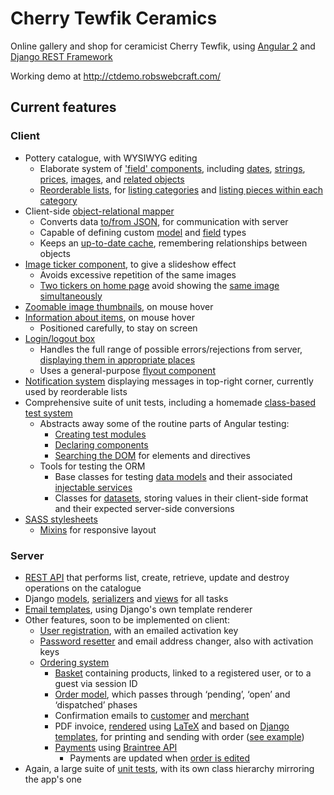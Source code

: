 # Cherry Tewfik Ceramics
Online gallery and shop for ceramicist Cherry Tewfik, using [Angular 2](http://angular.io/) and [Django REST Framework](http://www.django-rest-framework.org/)

Working demo at http://ctdemo.robswebcraft.com/

## Current features

### Client
- Pottery catalogue, with WYSIWYG editing
  - Elaborate system of ['field' components](https://github.com/robbrockway/cherrytewfik/tree/master/front/src/modules/fields), including [dates](https://github.com/robbrockway/cherrytewfik/blob/master/front/src/modules/fields/editable/edit/types/year.month.edit.component.ts), [strings](https://github.com/robbrockway/cherrytewfik/blob/master/front/src/modules/fields/editable/edit/types/string.edit.component.ts), [prices](https://github.com/robbrockway/cherrytewfik/blob/master/front/src/modules/fields/editable/edit/types/price.edit.component.ts), [images](https://github.com/robbrockway/cherrytewfik/blob/master/front/src/modules/fields/editable/edit/types/image.edit.component.ts), and [related objects](https://github.com/robbrockway/cherrytewfik/blob/master/front/src/modules/fields/editable/edit/types/image.edit.component.ts)
  - [Reorderable lists](https://github.com/robbrockway/cherrytewfik/blob/master/front/src/modules/staff/editable-ordered-list/editable.ordered.list.component.ts), for [listing categories](https://github.com/robbrockway/cherrytewfik/blob/master/front/src/modules/staff/editable-ordered-list/editable.category.list.component.ts) and [listing pieces within each category](https://github.com/robbrockway/cherrytewfik/blob/master/front/src/modules/gallery/editable/editable.piece.list.component.ts)
- Client-side [object-relational mapper](https://github.com/robbrockway/cherrytewfik/tree/master/front/src/modules/main/models)
  - Converts data [to/from JSON](https://github.com/robbrockway/cherrytewfik/blob/master/front/src/modules/main/models/field-descriptors/base.ts), for communication with server
  - Capable of defining custom [model](https://github.com/robbrockway/cherrytewfik/blob/master/front/src/modules/main/models/model.ts) and [field](https://github.com/robbrockway/cherrytewfik/blob/master/front/src/modules/main/models/field-descriptors/base.ts) types
  - Keeps an [up-to-date cache](https://github.com/robbrockway/cherrytewfik/blob/2c7f4683c7d25082c3be84f5c12550dd42d6eb84/front/src/modules/main/models/model.ts#L190-L286), remembering relationships between objects
- [Image ticker component](https://github.com/robbrockway/cherrytewfik/blob/master/front/src/modules/shared/image-ticker/image.ticker.component.ts), to give a slideshow effect
  - Avoids excessive repetition of the same images
  - [Two tickers on home page](https://github.com/robbrockway/cherrytewfik/blob/master/front/src/modules/home-view/piece-ticker/piece.ticker.component.ts) avoid showing the [same image simultaneously](https://github.com/robbrockway/cherrytewfik/blob/master/front/src/modules/home-view/piece-ticker/piece.ticker.service.ts)
- [Zoomable image thumbnails](https://github.com/robbrockway/cherrytewfik/blob/master/front/src/modules/fields/static/thumbnail.component.ts), on mouse hover
- [Information about items](https://github.com/robbrockway/cherrytewfik/blob/master/front/src/modules/gallery/shared/static.piece.list.item.component.ts), on mouse hover
  - Positioned carefully, to stay on screen
- [Login/logout box](https://github.com/robbrockway/cherrytewfik/blob/master/front/src/modules/main/login/login.component.ts)
  - Handles the full range of possible errors/rejections from server, [displaying them in appropriate places](https://github.com/robbrockway/cherrytewfik/blob/master/front/src/modules/main/login/login.form.component.ts)
  - Uses a general-purpose [flyout component](https://github.com/robbrockway/cherrytewfik/tree/master/front/src/modules/main/flyout)
- [Notification system](https://github.com/robbrockway/cherrytewfik/blob/master/front/src/modules/main/notification/notification.component.ts) displaying messages in top-right corner, currently used by reorderable lists
- Comprehensive suite of unit tests, including a homemade [class-based test system](https://github.com/robbrockway/cherrytewfik/tree/master/front/src/testing)
  - Abstracts away some of the routine parts of Angular testing:
    - [Creating test modules](https://github.com/robbrockway/cherrytewfik/blob/master/front/src/testing/test.with.module.ts)
    - [Declaring components](https://github.com/robbrockway/cherrytewfik/blob/master/front/src/testing/component.test.base.ts)
    - [Searching the DOM](https://github.com/robbrockway/cherrytewfik/blob/2c7f4683c7d25082c3be84f5c12550dd42d6eb84/front/src/testing/utils.ts#L37-L298) for elements and directives
  - Tools for testing the ORM
    - Base classes for testing [data models](https://github.com/robbrockway/cherrytewfik/blob/master/front/src/modules/main/models/model.test.base.ts) and their associated [injectable services](https://github.com/robbrockway/cherrytewfik/blob/master/front/src/modules/main/models/model.service.test.base.ts)
    - Classes for [datasets](https://github.com/robbrockway/cherrytewfik/blob/master/front/src/testing/data/datasets.ts), storing values in their client-side format and their expected server-side conversions
- [SASS stylesheets](https://github.com/robbrockway/cherrytewfik/tree/2c7f4683c7d25082c3be84f5c12550dd42d6eb84/front/src/styles)
  - [Mixins](https://github.com/robbrockway/cherrytewfik/blob/2c7f4683c7d25082c3be84f5c12550dd42d6eb84/front/src/styles/imports/screen-sizes.scss) for responsive layout
  
  
### Server
- [REST API](https://github.com/robbrockway/cherrytewfik/blob/master/api/django_config/urls.py) that performs list, create, retrieve, update and destroy operations on the catalogue
- Django [models](https://github.com/robbrockway/cherrytewfik/blob/master/api/app/models.py), [serializers](https://github.com/robbrockway/cherrytewfik/blob/master/api/app/serializers.py) and [views](https://github.com/robbrockway/cherrytewfik/tree/master/api/app/views) for all tasks
- [Email templates](https://github.com/robbrockway/cherrytewfik/blob/master/api/app/email.py), using Django's own template renderer
- Other features, soon to be implemented on client:
  - [User registration](https://github.com/robbrockway/cherrytewfik/blob/master/api/app/views/pending_user.py), with an emailed activation key
  - [Password resetter](https://github.com/robbrockway/cherrytewfik/blob/master/api/app/views/password_reset.py) and email address changer, also with activation keys
  - [Ordering system](https://github.com/robbrockway/cherrytewfik/blob/master/api/app/views/order.py)
    - [Basket](https://github.com/robbrockway/cherrytewfik/blob/master/api/app/views/basket.py) containing products, linked to a registered user, or to a guest via session ID
    - [Order model](https://github.com/robbrockway/cherrytewfik/blob/82abcb9bd925dde61deb38610207757002820642/api/app/models.py#L338-L415), which passes through &lsquo;pending&rsquo;, &lsquo;open&rsquo; and &lsquo;dispatched&rsquo; phases
    - Confirmation emails to [customer](https://github.com/robbrockway/cherrytewfik/blob/master/api/app/templates/email/receipt.html) and [merchant](https://github.com/robbrockway/cherrytewfik/blob/master/api/app/templates/email/admin_order_notification.html)
    - PDF invoice, [rendered](https://github.com/robbrockway/cherrytewfik/blob/82abcb9bd925dde61deb38610207757002820642/api/app/views/invoice.py#L23-L181) using [LaTeX](https://www.latex-project.org/) and based on [Django templates](https://github.com/robbrockway/cherrytewfik/blob/master/api/app/templates/invoice.tex), for printing and sending with order ([see example](https://github.com/robbrockway/cherrytewfik/blob/master/api/app/templates/invoice_mockup.pdf))
    - [Payments](https://github.com/robbrockway/cherrytewfik/blob/82abcb9bd925dde61deb38610207757002820642/api/app/views/order.py#L77-L342) using [Braintree API](https://developers.braintreepayments.com/)
      - Payments are updated when [order is edited](https://github.com/robbrockway/cherrytewfik/blob/82abcb9bd925dde61deb38610207757002820642/api/app/views/order.py#L346-L554)
- Again, a large suite of [unit tests](https://github.com/robbrockway/cherrytewfik/tree/master/api/app/tests), with its own class hierarchy mirroring the app's one